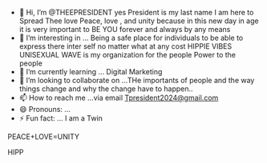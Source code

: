 - 👋 Hi, I’m @THEEPRESIDENT yes President is my last name I am here to Spread Thee love Peace, love , and unity because in this new day in age it is very important to BE YOU forever and always by any means 
- 👀 I’m interesting in ... Being a safe place for individuals to be able to express there inter self no matter what at any cost HIPPIE VIBES UNISEXUAL WAVE is my organization for the people Power to the people 
- 🌱 I’m currently learning ... Digital Marketing
- 💞️ I’m looking to collaborate on ...THe importants of people and the way things change and why the change have to happen..
- 📫 How to reach me ...via email Tpresident2024@gmail.com
- 😄 Pronouns: ...
- ⚡ Fun fact: ... I am a Twin
 <!---
THEEPRESIDENT/THEEPRESIDENT is a ✨ special ✨ repository because its `README.md` (this file) appears on your GitHub profile.
You can click the Preview link to take a look at your changes.
---> PEACE+LOVE=UNITY
HIPP
